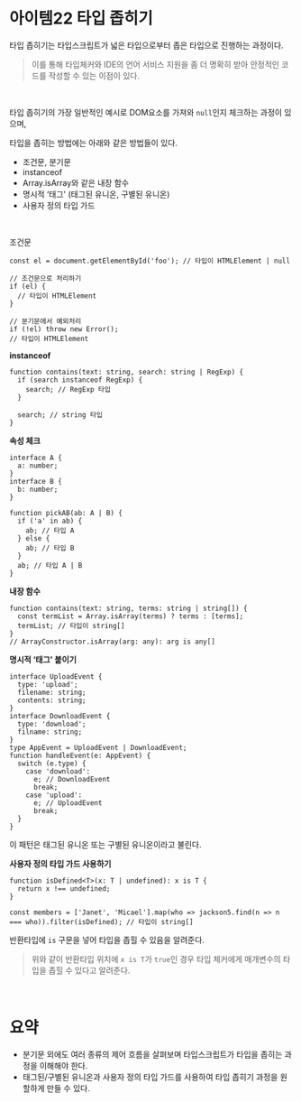 # 아이템22 타입 좁히기

타입 좁히기는 타입스크립트가 넓은 타입으로부터 좁은 타입으로 진행하는 과정이다.

> 이를 통해 타입체커와 IDE의 언어 서비스 지원을 좀 더 명확히 받아 안정적인 코드를 작성할 수 있는 이점이 있다.

<br/>

타입 좁히기의 가장 일반적인 예시로 DOM요소를 가져와 `null`인지 체크하는 과정이 있으며,

타입을 좁히는 방법에는 아래와 같은 방법들이 있다.

- 조건문, 분기문
- instanceof
- Array.isArray와 같은 내장 함수
- 명시적 ‘태그' (태그된 유니온, 구별된 유니온)
- 사용자 정의 타입 가드

<br/>

조건문

```tsx
const el = document.getElementById('foo'); // 타입이 HTMLElement | null

// 조건문으로 처리하기
if (el) {
  // 타입이 HTMLElement
}

// 분기문에서 예외처리
if (!el) throw new Error();
// 타입이 HTMLElement
```

**instanceof**

```tsx
function contains(text: string, search: string | RegExp) {
  if (search instanceof RegExp) {
    search; // RegExp 타입
  }

  search; // string 타입
}
```

**속성 체크**

```tsx
interface A {
  a: number;
}
interface B {
  b: number;
}

function pickAB(ab: A | B) {
  if ('a' in ab) {
    ab; // 타입 A
  } else {
    ab; // 타입 B
  }
  ab; // 타입 A | B
}
```

**내장 함수**

```tsx
function contains(text: string, terms: string | string[]) {
  const termList = Array.isArray(terms) ? terms : [terms];
  termList; // 타입이 string[]
}
// ArrayConstructor.isArray(arg: any): arg is any[]
```

**명시적 ‘태그' 붙이기**

```tsx
interface UploadEvent {
  type: 'upload';
  filename: string;
  contents: string;
}
interface DownloadEvent {
  type: 'download';
  filname: string;
}
type AppEvent = UploadEvent | DownloadEvent;
function handleEvent(e: AppEvent) {
  switch (e.type) {
    case 'download':
      e; // DownloadEvent
      break;
    case 'upload':
      e; // UploadEvent
      break;
  }
}
```

이 패턴은 태그된 유니온 또는 구별된 유니온이라고 불린다.

**사용자 정의 타입 가드 사용하기**

```tsx
function isDefined<T>(x: T | undefined): x is T {
  return x !== undefined;
}

const members = ['Janet', 'Micael'].map(who => jackson5.find(n => n === who)).filter(isDefined); // 타입이 string[]
```

반환타입에 `is` 구문을 넣어 타입을 좁힐 수 있음을 알려준다.

> 위와 같이 반환타입 위치에 `x is T`가 `true`인 경우
> 타입 체커에게 매개변수의 타입을 좁힐 수 있다고 알려준다.

<br/>

# 요약

- 분기문 외에도 여러 종류의 제어 흐름을 살펴보며 타입스크립트가 타입을 좁히는 과정을 이해해야 한다.
- 태그된/구별된 유니온과 사용자 정의 타입 가드를 사용하여 타입 좁히기 과정을 원할하게 만들 수 있다.
